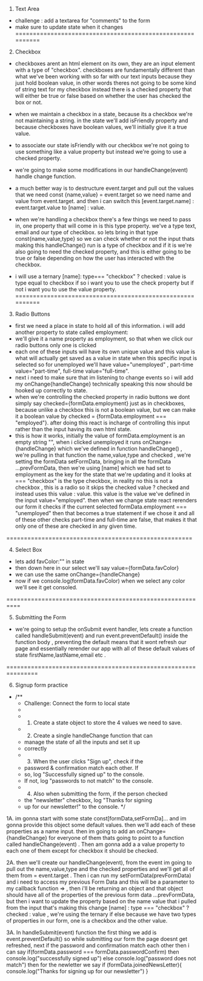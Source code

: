 1. Text Area
-   challenge : add a textarea for "comments" to the form
-   make sure to update state when it changes
==========================================================
2. Checkbox
- checkboxes arent an html element on its own, they are an input element with a type of "checkbox".
checkboxes are fundamentally different than what we've been working with so far with our text inputs because they just hold boolean value, in other words theres not going to be some kind of string text for my checkbox instead there is a checked property that will either be true or false based on whether the user has checked the box or not.
- when we maintain a checkbox in a state, because its a checkbox we're not maintaining a string.
in the state we'll add isFriendly property and because checkboxes have boolean values, we'll initially give it a true value.
- to associate our state isFriendly with our checkbox we're not going to use something like a value property but instead we're going to use a checked property.

- we're going to make some modifications in our handleChange(event) handle change function.
- a much better way is to destructure event.target and pull out the values that we need
const {name,value} = event.target
so we need name and value from event.target.
and then i can switch this [event.target.name] : event.target.value
to [name] : value.
- when we're handling a checkbox there's a few things we need to pass in, one property that will come in is this type property. we've a type text, email and our type of checkbox.
so lets bring in that type const{name,value,type} so we can check whether or not the input thats making this handleChange() run is a type of checkbox and if it is we're also going to need the checked property, and this is either going to be true or false depending on how the user has interacted with the checkbox.
- i will use a ternary [name]: type=== "checkbox" ? checked : value
is type equal to checkbox if so i want you to use the check property but if not i want you to use the value property.
==========================================================
3. Radio Buttons
- first we need a place in state to hold all of this information. i will add another property to state called employment:
- we'll give it a name property as employment, so that when we click our radio buttons only one is clicked
- each one of these inputs will have its own unique value and this value is what will actually get saved as a value in state when this specific input is selected
so for unemployed we'll have value="unemployed" , part-time value="part-time", full-time value="full-time".
- next i need to make sure that im listening to change events so i will add my onChange{handleChange}
technically speaking this now should be hooked up correctly to state.
- when we're controlling the checked property in radio buttons we dont simply say checked={formData.employment} just as in checkboxes, because unlike a checkbox this is not a boolean value, but we can make it a boolean value by checked = {formData.employment === "employed"}.
after doing this react is incharge of controlling this input rather than the input having its own html state.
- this is how it works, initially the value of formData.employment is an empty string "", when i clicked unemployed it runs onChange={handleChange} which we've defined in function handleChange() , we're pulling in that function the name,value,type and checked , we're setting the formData setFormData, bringing in all the formData ...prevFormData, then we're using [name] which we had set to employment as the key for the state that we're updating and it looks at === "checkbox" is the type checkbox, in reality no this is not a checkbox , this is a radio so it skips the checked value ? checked and instead uses this value : value.
this value is the value we've defined in the input value="employed".
then when we change state react rerenders our form it checks if the current selected formData.employment === "unemployed" then that becomes a true statement if we chose it and all of these other checks part-time and full-time are false, that makes it that only one of these are checked in any given time.

=====================================================

4. Select Box
- lets add favColor:"" in state
- then down here in our select we'll say value={formData.favColor}
- we can use the same onChange={handleChange}
- now if we console.log(formData.favColor) when we select any color we'll see it get consoled.

==========================================================

5. Submitting the Form
- we're going to setup the onSubmit event handler, lets create a function called handleSubmit(event)
and run event.preventDefault() inside the function body , preventing the default means that it wont refresh our page and essentially rerender our app with all of these default values of state firstName,lastName,email etc .

===============================================================

6. Signup form practice
- /**
     * Challenge: Connect the form to local state
     * 
     * 1. Create a state object to store the 4 values we need to save.
     * 2. Create a single handleChange function that can
     *    manage the state of all the inputs and set it up
     *    correctly
     * 3. When the user clicks "Sign up", check if the 
     *    password & confirmation match each other. If
     *    so, log "Successfully signed up" to the console.
     *    If not, log "passwords to not match" to the console.
     * 4. Also when submitting the form, if the person checked
     *    the "newsletter" checkbox, log "Thanks for signing
     *    up for our newsletter!" to the console.
     */

1A. im gonna start with some state const[formData,setFormDa]... and im gonna provide this object some default values. then we'll add each of these properties as a name input.
then im going to add an onChange={handleChange} for everyone of them thats going to point to a function called handleChange(event) .
Then am gonna add a a value property to each one of them except for checkbox it should be checked.

2A. then we'll create our handleChange(event), from the event im going to pull out the name,value,type and the checked properties and we'll get all of them from = event.target .
Then i can run my setFormData(prevFormData) and i need to access my previous Form Data and this will be a parameter to my callback function => , then i'll be returning an object and that object should have all of the properties of the previous form data ...prevFormData, but then i want to update the property based on the name value that i pulled from the input that's making this change [name] : type === "checkbox" ? checked : value , we're using the ternary if else because we have two types of properties in our form, one is a checkbox and the other value.

3A. In handleSubmit(event) function the first thing we add is event.preventDefault() so while submitting our form the page doesnt get refreshed, next if the password and confirmation match each other then i can say if(formData.password === formData.passwordConfirm) then console.log("successfully signed up") else console.log("password does not match")
then for the newletter we say if (formData.joinedNewsLetter){
    console.log("Thanks for signing up for our newsletter")
}